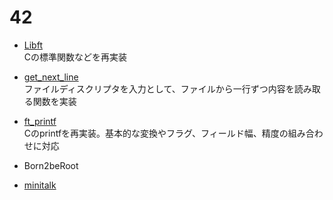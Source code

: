 # 42

- [Libft](https://github.com/K4-R4/libft)
<br>Cの標準関数などを再実装

- [get_next_line](https://github.com/K4-R4/get-next-line)
<br>ファイルディスクリプタを入力として、ファイルから一行ずつ内容を読み取る関数を実装

- [ft_printf](https://github.com/K4-R4/ft-printf)
<br>Cのprintfを再実装。基本的な変換やフラグ、フィールド幅、精度の組み合わせに対応

- Born2beRoot

- [minitalk](https://github.com/K4-R4/minitalk)
